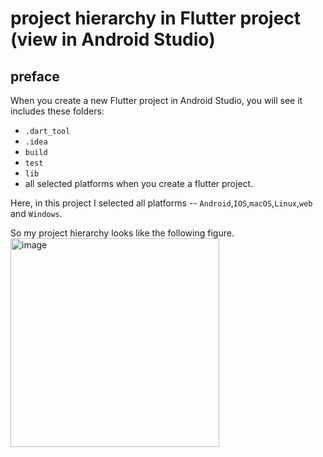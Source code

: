 # project hierarchy in Flutter project (view in Android Studio)
## preface
When you create a new Flutter project in Android Studio, you will see it includes these folders:
+ `.dart_tool`
+ `.idea`
+ `build`
+ `test`
+ `lib`
+ all selected platforms when you create a flutter project.

Here, in this project I selected all platforms -- `Android`,`IOS`,`macOS`,`Linux`,`web` and `Windows`.

So my project hierarchy looks like the following figure.
<img width="334" alt="image" src="https://github.com/user-attachments/assets/b94b34a5-9189-437c-9b15-63ee19c25ac3" />




